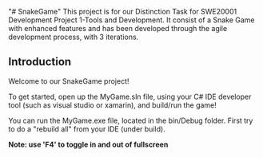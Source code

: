 "# SnakeGame" 
This project is for our Distinction Task for SWE20001 Development Project 1-Tools and Development.
It consist of a Snake Game with enhanced features and has been developed through the agile development process, with 3 iterations.

## Introduction ##

Welcome to our SnakeGame project! 

To get started, open up the MyGame.sln file, using your C# IDE developer tool (such as visual studio or xamarin), and build/run the game!

You can run the MyGame.exe file, located in the bin/Debug folder. First try to do a "rebuild all" from your IDE (under build).

**Note: use 'F4' to toggle in and out of fullscreen**


